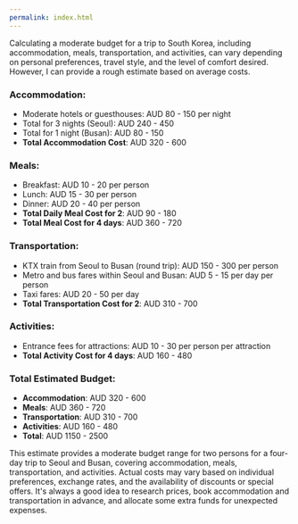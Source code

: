 ```yaml
---
permalink: index.html
---
```

Calculating a moderate budget for a trip to South Korea, including accommodation, meals, transportation, and activities, can vary depending on personal preferences, travel style, and the level of comfort desired. However, I can provide a rough estimate based on average costs.

### Accommodation:
- Moderate hotels or guesthouses: AUD 80 - 150 per night
- Total for 3 nights (Seoul): AUD 240 - 450
- Total for 1 night (Busan): AUD 80 - 150
- **Total Accommodation Cost**: AUD 320 - 600

### Meals:
- Breakfast: AUD 10 - 20 per person
- Lunch: AUD 15 - 30 per person
- Dinner: AUD 20 - 40 per person
- **Total Daily Meal Cost for 2**: AUD 90 - 180
- **Total Meal Cost for 4 days**: AUD 360 - 720

### Transportation:
- KTX train from Seoul to Busan (round trip): AUD 150 - 300 per person
- Metro and bus fares within Seoul and Busan: AUD 5 - 15 per day per person
- Taxi fares: AUD 20 - 50 per day
- **Total Transportation Cost for 2**: AUD 310 - 700

### Activities:
- Entrance fees for attractions: AUD 10 - 30 per person per attraction
- **Total Activity Cost for 4 days**: AUD 160 - 480

### Total Estimated Budget:
- **Accommodation**: AUD 320 - 600
- **Meals**: AUD 360 - 720
- **Transportation**: AUD 310 - 700
- **Activities**: AUD 160 - 480
- **Total**: AUD 1150 - 2500

This estimate provides a moderate budget range for two persons for a four-day trip to Seoul and Busan, covering accommodation, meals, transportation, and activities. Actual costs may vary based on individual preferences, exchange rates, and the availability of discounts or special offers. It's always a good idea to research prices, book accommodation and transportation in advance, and allocate some extra funds for unexpected expenses.
